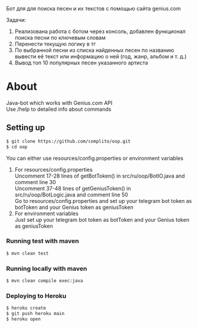 Бот для для поиска песен и их текстов с помощью сайта genius.com

Задачи:
1. Реализована работа с ботом через консоль, добавлен функционал поиска песни по ключевым словам
2. Перенести текущую логику в тг
3. По выбранной песни из списка найденных песен по названию вывести её текст или информацию о ней (год, жанр, альбом и т. д.)
4. Вывод топ 10 популярных песен указанного артиста

# About
Java-bot which works with Genius.com API <br />
Use /help to detailed info about commands

## Setting up
```sh
$ git clone https://github.com/complito/oop.git
$ cd oop
```
You can either use resources/config.properties or environment variables
1. For resources/config.properties <br />
  Uncomment 17-28 lines of getBotToken() in src/ru/oop/BotIO.java and comment line 30 <br />
  Uncomment 37-48 lines of getGeniusToken() in src/ru/oop/BotLogic.java and comment line 50 <br />
  Go to resources/config.properties and set up your telegram bot token as botToken and your Genius token as geniusToken <br />
2. For environment variables <br />
  Just set up your telegram bot token as botToken and your Genius token as geniusToken

### Running test with maven
```sh
$ mvn clean test
```

### Running locally with maven
```sh
$ mvn clean compile exec:java
```

### Deploying to Heroku
```sh
$ heroku create
$ git push heroku main
$ heroku open
```
